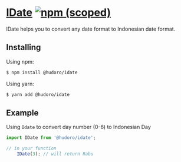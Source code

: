 # [IDate](https://www.npmjs.com/package/@hudoro/idate) [![npm (scoped)](https://img.shields.io/npm/v/@hudoro/idate?color=green)](https://www.npmjs.com/package/@hudoro/idate)

IDate helps you to convert any date format to Indonesian date format.

## Installing

Using npm:

```bash
$ npm install @hudoro/idate
```

Using yarn:

```bash
$ yarn add @hudoro/idate
```

## Example

Using `Idate` to convert day number (0-6) to Indonesian Day

```js
import IDate from '@hudoro/idate';

// in your function
    IDate(3); // will return Rabu
```